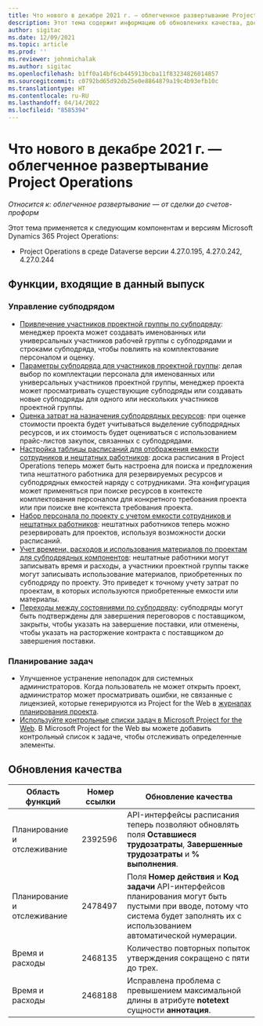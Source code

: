 ```yaml
---
title: Что нового в декабре 2021 г. — облегченное развертывание Project Operations
description: Этот тема содержит информацию об обновлениях качества, доступных в выпуске облегченного развертывания Project Operations за декабрь 2021 года.
author: sigitac
ms.date: 12/09/2021
ms.topic: article
ms.prod: ''
ms.reviewer: johnmichalak
ms.author: sigitac
ms.openlocfilehash: b1ff0a14bf6cb445913bcba11f83234826014857
ms.sourcegitcommit: c0792bd65d92db25e0e8864879a19c4b93efb10c
ms.translationtype: HT
ms.contentlocale: ru-RU
ms.lasthandoff: 04/14/2022
ms.locfileid: "8585394"
---
```

# <a name="whats-new-december-2021---project-operations-lite-deployment"></a>Что нового в декабре 2021 г. — облегченное развертывание Project Operations

_Относится к: облегченное развертывание — от сделки до счетов-проформ_

Этот тема применяется к следующим компонентам и версиям Microsoft Dynamics 365 Project Operations:

- Project Operations в среде Dataverse версии 4.27.0.195, 4.27.0.242, 4.27.0.244


## <a name="features-included-in-this-release"></a>Функции, входящие в данный выпуск

### <a name="subcontract-management"></a>Управление субподрядом 

- [Привлечение участников проектной группы по субподряду](../subcontracting/subcontracting-project-team-members.md): менеджер проекта может создавать именованных или универсальных участников рабочей группы с субподрядами и строками субподряда, чтобы повлиять на комплектование персоналом и оценку.
- [Параметры субподряда для участников проектной группы](../subcontracting/subcon-options.md): делая выбор по комплектации персонала для именованных или универсальных участников проектной группы, менеджер проекта может просматривать существующие субподряды или создавать новые субподряды для одного или нескольких участников проектной группы. 
- [Оценка затрат на назначения субподрядных ресурсов](../subcontracting/costing-subcon-ra.md): при оценке стоимости проекта будет учитываться выделение субподрядных ресурсов, и их стоимость будет оцениваться с использованием прайс-листов закупок, связанных с субподрядами. 
- [Настройка таблицы расписаний для отображения емкости сотрудников и нештатных работников](../subcontracting/configure-sb-subcon.md): доска расписания в Project Operations теперь может быть настроена для поиска и предложения типа нештатного работника для резервируемых ресурсов и субподрядных емкостей наряду с сотрудниками. Эта конфигурация может применяться при поиске ресурсов в контексте комплектования персоналом для конкретного требования проекта или при поиске вне контекста требования проекта.
- [Набор персонала по проекту с учетом емкости сотрудников и нештатных работников](../subcontracting/staffing-cw.md): нештатных работников теперь можно резервировать для проектов, используя возможности доски расписаний.
- [Учет времени, расходов и использования материалов по проектам для субподрядных компонентов](../subcontracting/recording-subcon-actuals.md): нештатные работники могут записывать время и расходы, а участники проектной группы также могут записывать использование материалов, приобретенных по субподряду по проекту. Это приведет к точному учету затрат по проектам, в которых используются приобретенные емкости или материалы.
- [Переходы между состояниями по субподряду](../subcontracting/subcon-states.md): субподряды могут быть подтверждены для завершения переговоров с поставщиком, закрыты, чтобы указать на завершение поставки, или отменены, чтобы указать на расторжение контракта с поставщиком до завершения поставки.

### <a name="task-planning"></a>Планирование задач
- Улучшенное устранение неполадок для системных администраторов. Когда пользователь не может открыть проект, администратор может просматривать ошибки, не связанные с лицензией, которые генерируются из Project for the Web в [журналах планирования проекта](../../project-management/schedule-api-logs.md).
- [Используйте контрольные списки задач в Microsoft Project for the Web](https://support.microsoft.com/en-us/office/use-task-checklists-in-microsoft-project-for-the-web-c69bcf73-5c75-4ad3-9893-6d6f92360e9c). В Microsoft Project for the Web вы можете добавить контрольный список к задаче, чтобы отслеживать определенные элементы.

## <a name="quality-updates"></a>Обновления качества

| **Область функций** | **Номер ссылки** | **Обновление качества** |
| --- | --- | --- |
| Планирование и отслеживание | 2392596 | API-интерфейсы расписания теперь позволяют обновлять поля **Оставшиеся трудозатраты**, **Завершенные трудозатраты** и **% выполнения**. |
| Планирование и отслеживание | 2478497 | Поля **Номер действия** и **Код задачи** API-интерфейсов планирования могут быть пустыми при вводе, потому что система будет заполнять их с использованием автоматической нумерации.|
| Время и расходы | 2468135 | Количество повторных попыток утверждения сокращено с пяти до трех. |
| Время и расходы | 2468188 | Исправлена проблема с превышением максимальной длины в атрибуте **notetext** сущности **аннотация**. |
